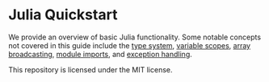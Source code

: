 # Julia Quickstart

We provide an overview of basic Julia functionality. Some notable concepts not covered in this guide include the [type system](https://docs.julialang.org/en/v1/manual/types/), [variable scopes](https://docs.julialang.org/en/v1/manual/variables-and-scoping/), [array broadcasting](https://docs.julialang.org/en/v1/manual/arrays/#Broadcasting), [module imports](https://docs.julialang.org/en/v1/manual/modules/), and [exception handling](https://docs.julialang.org/en/v1/manual/control-flow/#Exception-Handling).

This repository is licensed under the MIT license.
